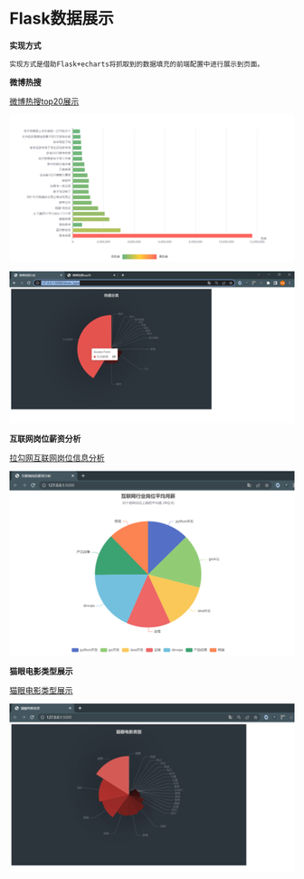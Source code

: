 # Flask数据展示

**实现方式**

```text
实现方式是借助Flask+echarts将抓取到的数据填充的前端配置中进行展示到页面。
```

**微博热搜**

[微博热搜top20展示](https://github.com/LiuShiYa-github/PythonSpider/blob/master/10Flask%E6%95%B0%E6%8D%AE%E5%8F%AF%E8%A7%86%E5%8C%96/WeiboFlask.py)

![img_74.png](../Image/show_hot.png)

![img_74.png](../Image/show_type.png)

**互联网岗位薪资分析**

[拉勾网互联网岗位信息分析](https://github.com/LiuShiYa-github/PythonSpider/blob/master/10Flask%E6%95%B0%E6%8D%AE%E5%8F%AF%E8%A7%86%E5%8C%96/LagouFlask.py)

![img_74.png](../Image/lagou.png)


**猫眼电影类型展示**

[猫眼电影类型展示](https://github.com/LiuShiYa-github/PythonSpider/blob/master/10Flask%E6%95%B0%E6%8D%AE%E5%8F%AF%E8%A7%86%E5%8C%96/MaoyanFilmFlask.py)

![img_74.png](../Image/maoyan_flask.png)